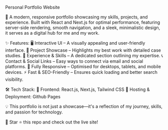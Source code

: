 Personal Portfolio Website

🚀 A modern, responsive portfolio showcasing my skills, projects, and experience. Built with React and Next.js for optimal performance, featuring server-side rendering, smooth navigation, and a sleek, minimalistic design,  it serves as a digital hub for me and my work.

✨ Features:
🖥️ Interactive UI – A visually appealing and user-friendly interface.
📂 Project Showcase – Highlights my best work with detailed case studies.
💼 Experience & Skills – A dedicated section outlining my expertise.
📞 Contact & Social Links – Easy ways to connect via email and social platforms.
📱 Fully Responsive – Optimised for desktops, tablets, and mobile devices.
⚡ Fast & SEO-Friendly – Ensures quick loading and better search visibility.

🛠 Tech Stack:
🔹 Frontend: React.js, Next.js, Tailwind CSS
🔹 Hosting & Deployment: Github Pages

💡 This portfolio is not just a showcase—it's a reflection of my journey, skills, and passion for technology.

🌟 Star ⭐ this repo and check out the live site!
